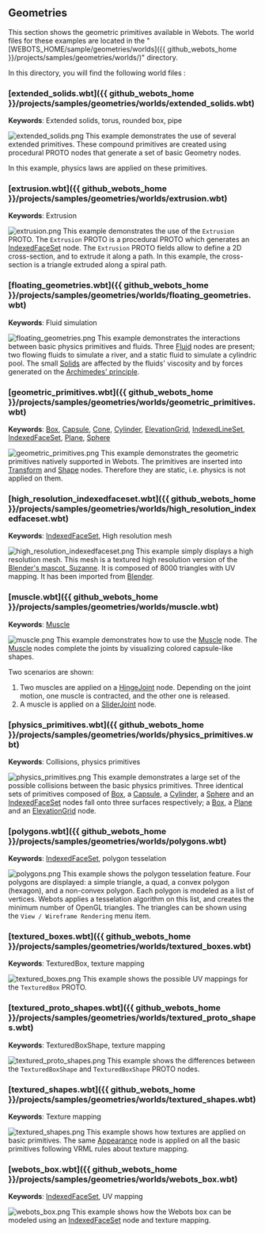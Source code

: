 ## Geometries

This section shows the geometric primitives available in Webots.
The world files for these examples are located in the "[WEBOTS\_HOME/sample/geometries/worlds]({{ github_webots_home }}/projects/samples/geometries/worlds/)" directory.

In this directory, you will find the following world files :

### [extended\_solids.wbt]({{ github_webots_home }}/projects/samples/geometries/worlds/extended_solids.wbt)

**Keywords**: Extended solids, torus, rounded box, pipe

![extended_solids.png](images/samples/extended_solids.thumbnail.jpg) This example demonstrates the use of several extended primitives.
These compound primitives are created using procedural PROTO nodes that generate a set of basic Geometry nodes.

In this example, physics laws are applied on these primitives.

### [extrusion.wbt]({{ github_webots_home }}/projects/samples/geometries/worlds/extrusion.wbt)

**Keywords**: Extrusion

![extrusion.png](images/samples/extrusion.thumbnail.jpg) This example demonstrates the use of the `Extrusion` PROTO.
The `Extrusion` PROTO is a procedural PROTO which generates an [IndexedFaceSet](../reference/indexedfaceset.md) node.
The `Extrusion` PROTO fields allow to define a 2D cross-section, and to extrude it along a path.
In this example, the cross-section is a triangle extruded along a spiral path.

### [floating\_geometries.wbt]({{ github_webots_home }}/projects/samples/geometries/worlds/floating_geometries.wbt)

**Keywords**: Fluid simulation

![floating_geometries.png](images/samples/floating_geometries.thumbnail.jpg) This example demonstrates the interactions between basic physics primitives and fluids.
Three [Fluid](../reference/fluid.md) nodes are present; two flowing fluids to simulate a river, and a static fluid to simulate a cylindric pool.
The small [Solids](../reference/solid.md) are affected by the fluids' viscosity and by forces generated on the [Archimedes' principle](https://en.wikipedia.org/wiki/Archimedes%27_principle).

### [geometric\_primitives.wbt]({{ github_webots_home }}/projects/samples/geometries/worlds/geometric_primitives.wbt)

**Keywords**: [Box](../reference/box.md), [Capsule](../reference/capsule.md), [Cone](../reference/cone.md), [Cylinder](../reference/cylinder.md), [ElevationGrid](../reference/elevationgrid.md), [IndexedLineSet](../reference/indexedlineset.md), [IndexedFaceSet](../reference/indexedfaceset.md), [Plane](../reference/plane.md), [Sphere](../reference/sphere.md)

![geometric_primitives.png](images/samples/geometric_primitives.thumbnail.jpg) This example demonstrates the geometric primitives natively supported in Webots.
The primitives are inserted into [Transform](../reference/transform.md) and [Shape](../reference/shape.md) nodes.
Therefore they are static, i.e. physics is not applied on them.

### [high\_resolution\_indexedfaceset.wbt]({{ github_webots_home }}/projects/samples/geometries/worlds/high_resolution_indexedfaceset.wbt)

**Keywords**: [IndexedFaceSet](../reference/indexedfaceset.md), High resolution mesh

![high_resolution_indexedfaceset.png](images/samples/high_resolution_indexedfaceset.thumbnail.jpg) This example simply displays a high resolution mesh.
This mesh is a textured high resolution version of the [Blender's mascot, Suzanne](https://en.wikipedia.org/wiki/Blender_(software)#Suzanne).
It is composed of 8000 triangles with UV mapping.
It has been imported from [Blender](https://www.blender.org/).

### [muscle.wbt]({{ github_webots_home }}/projects/samples/geometries/worlds/muscle.wbt)

**Keywords**: [Muscle](../reference/muscle.md)

![muscle.png](images/samples/muscle.thumbnail.jpg) This example demonstrates how to use the [Muscle](../reference/muscle.md) node.
The [Muscle](../reference/muscle.md) nodes complete the joints by visualizing colored capsule-like shapes.

Two scenarios are shown:

1. Two muscles are applied on a [HingeJoint](../reference/hingejoint.md) node.
Depending on the joint motion, one muscle is contracted, and the other one is released.
2. A muscle is applied on a [SliderJoint](../reference/sliderjoint.md) node.

### [physics\_primitives.wbt]({{ github_webots_home }}/projects/samples/geometries/worlds/physics_primitives.wbt)

**Keywords**: Collisions, physics primitives

![physics_primitives.png](images/samples/physics_primitives.thumbnail.jpg) This example demonstrates a large set of the possible collisions between the basic physics primitives.
Three identical sets of primitives composed of [Box](../reference/box.md), a [Capsule](../reference/capsule.md), a [Cylinder](../reference/cylinder.md), a [Sphere](../reference/sphere.md) and an [IndexedFaceSet](../reference/indexedfaceset.md) nodes fall onto three surfaces respectively; a [Box](../reference/box.md), a [Plane](../reference/plane.md) and an [ElevationGrid](../reference/elevationgrid.md) node.

### [polygons.wbt]({{ github_webots_home }}/projects/samples/geometries/worlds/polygons.wbt)

**Keywords**: [IndexedFaceSet](../reference/indexedfaceset.md), polygon tesselation

![polygons.png](images/samples/polygons.thumbnail.jpg) This example shows the polygon tesselation feature.
Four polygons are displayed: a simple triangle, a quad, a convex polygon (hexagon), and a non-convex polygon.
Each polygon is modeled as a list of vertices.
Webots applies a tesselation algorithm on this list, and creates the minimum number of OpenGL triangles.
The triangles can be shown using the `View / Wireframe Rendering` menu item.

### [textured\_boxes.wbt]({{ github_webots_home }}/projects/samples/geometries/worlds/textured_boxes.wbt)

**Keywords**: TexturedBox, texture mapping

![textured_boxes.png](images/samples/textured_boxes.thumbnail.jpg) This example shows the possible UV mappings for the `TexturedBox` PROTO.

### [textured\_proto\_shapes.wbt]({{ github_webots_home }}/projects/samples/geometries/worlds/textured_proto_shapes.wbt)

**Keywords**: TexturedBoxShape, texture mapping

![textured_proto_shapes.png](images/samples/textured_proto_shapes.thumbnail.jpg) This example shows the differences between the `TexturedBoxShape` and `TexturedBoxShape` PROTO nodes.

### [textured\_shapes.wbt]({{ github_webots_home }}/projects/samples/geometries/worlds/textured_shapes.wbt)

**Keywords**: Texture mapping

![textured_shapes.png](images/samples/textured_shapes.thumbnail.jpg) This example shows how textures are applied on basic primitives.
The same [Appearance](../reference/appearance.md) node is applied on all the basic primitives following VRML rules about texture mapping.

### [webots\_box.wbt]({{ github_webots_home }}/projects/samples/geometries/worlds/webots_box.wbt)

**Keywords**: [IndexedFaceSet](../reference/indexedfaceset.md), UV mapping

![webots_box.png](images/samples/webots_box.thumbnail.jpg) This example shows how the Webots box can be modeled using an [IndexedFaceSet](../reference/indexedfaceset.md) node and texture mapping.
